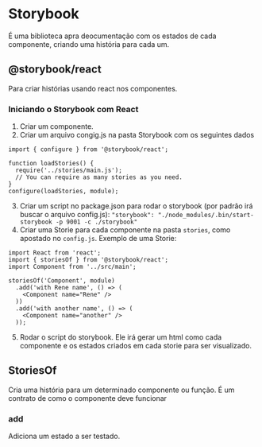# Storybook
É uma biblioteca apra deocumentação com os estados de cada componente, criando uma história para cada um.

## @storybook/react

Para criar histórias usando react nos componentes.

### Iniciando o Storybook com React
1.  Criar um componente.
2.  Criar um arquivo congig.js na pasta Storybook com os seguintes dados

````
import { configure } from '@storybook/react';

function loadStories() {
  require('../stories/main.js');
  // You can require as many stories as you need.
}
configure(loadStories, module);
````

3.  Criar um script no package.json para rodar o storybook (por padrão irá buscar o arquivo config.js):
`"storybook": "./node_modules/.bin/start-storybook -p 9001 -c ./storybook"`
4.  Criar uma Storie para cada componente na pasta `stories`, como apostado no `config.js`. Exemplo de uma Storie:
````
import React from 'react';
import { storiesOf } from '@storybook/react';
import Component from '../src/main';

storiesOf('Component', module)
  .add('with Rene name', () => (
    <Component name="Rene" />
  ))
  .add('with another name', () => (
    <Component name="another" />
  ));

````
5.  Rodar o script do storybook. Ele irá gerar um html como cada componente e os estados criados em cada storie para ser visualizado.

## StoriesOf
Cria uma história para um determinado componente ou função. É um contrato de como o componente deve funcionar

  ### add
  Adiciona um estado a ser testado.

